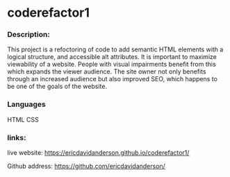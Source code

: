 # coderefactor1

### Description:
  This project is a refoctoring of code to add semantic HTML elements with a logical structure, and accessible alt attributes.  It is important to maximize viewability of a website.  People with visual impairments benefit from this which expands the viewer audience.  The site owner not only benefits through an increased audience but also improved SEO, which happens to be one of the goals of the website.  

### Languages 
  HTML
  CSS

### links:
  live website: https://ericdavidanderson.github.io/coderefactor1/

  Github address: https://github.com/ericdavidanderson/


  

